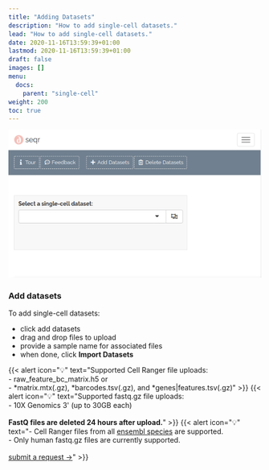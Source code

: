 ```yaml
---
title: "Adding Datasets"
description: "How to add single-cell datasets."
lead: "How to add single-cell datasets."
date: 2020-11-16T13:59:39+01:00
lastmod: 2020-11-16T13:59:39+01:00
draft: false
images: []
menu:
  docs:
    parent: "single-cell"
weight: 200
toc: true
---
```


<!-- {{< alert icon="🚧" text="Currently only supports Cell Ranger uploads. <a href = \"mailto:alexvpickering@gmail.com\">Submit Request →</a>" >}} -->

<div class="border border-1 rounded img-simple p-1 img-fluid gif">
  <img src="upload.gif" alt="Upload"/>
</div>

### Add datasets


To add single-cell datasets:
-  click add datasets
-  drag and drop files to upload
-  provide a sample name for associated files
-  when done, click **Import Datasets**

<!-- {{< img-simple src="add_datasets1.png" alt="Click Add" class="border-1" >}} -->


<!-- {{< img-simple src="add_datasets.png" alt="Click Add" class="border-1" >}} -->


{{< alert icon="💡" text="Supported Cell Ranger file uploads:</br>- raw_feature_bc_matrix.h5 or </br>- *matrix.mtx(.gz), *barcodes.tsv(.gz), and *genes|features.tsv(.gz)" >}}
{{< alert icon="💡" text="Supported fastq.gz file uploads:</br>- 10X Genomics 3' (up to 30GB each) </br></br><b>FastQ files are deleted 24 hours after upload.</b>" >}}
{{< alert icon="💡" text="- Cell Ranger files from all <a href='https://uswest.ensembl.org/info/about/species.html'>ensembl species</a> are supported.</br>- Only human fastq.gz files are currently supported. </br></br><a href='mailto:alexvpickering@gmail.com'>submit a request →</a>" >}}
